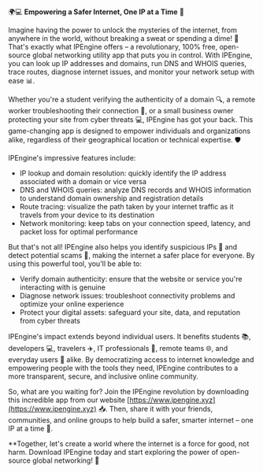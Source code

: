🌍💻 **Empowering a Safer Internet, One IP at a Time** 🚀

Imagine having the power to unlock the mysteries of the internet, from anywhere in the world, without breaking a sweat or spending a dime! 🤩 That's exactly what IPEngine offers – a revolutionary, 100% free, open-source global networking utility app that puts you in control. With IPEngine, you can look up IP addresses and domains, run DNS and WHOIS queries, trace routes, diagnose internet issues, and monitor your network setup with ease 📊.

Whether you're a student verifying the authenticity of a domain 🔍, a remote worker troubleshooting their connection 🌆, or a small business owner protecting your site from cyber threats 💻, IPEngine has got your back. This game-changing app is designed to empower individuals and organizations alike, regardless of their geographical location or technical expertise. 🛡️

IPEngine's impressive features include:

* IP lookup and domain resolution: quickly identify the IP address associated with a domain or vice versa
* DNS and WHOIS queries: analyze DNS records and WHOIS information to understand domain ownership and registration details
* Route tracing: visualize the path taken by your internet traffic as it travels from your device to its destination
* Network monitoring: keep tabs on your connection speed, latency, and packet loss for optimal performance

But that's not all! IPEngine also helps you identify suspicious IPs 🚨 and detect potential scams 💸, making the internet a safer place for everyone. By using this powerful tool, you'll be able to:

* Verify domain authenticity: ensure that the website or service you're interacting with is genuine
* Diagnose network issues: troubleshoot connectivity problems and optimize your online experience
* Protect your digital assets: safeguard your site, data, and reputation from cyber threats

IPEngine's impact extends beyond individual users. It benefits students 📚, developers 💻, travelers ✈️, IT professionals 💼, remote teams 🌐, and everyday users 👥 alike. By democratizing access to internet knowledge and empowering people with the tools they need, IPEngine contributes to a more transparent, secure, and inclusive online community.

So, what are you waiting for? Join the IPEngine revolution by downloading this incredible app from our website [https://www.ipengine.xyz](https://www.ipengine.xyz) 📥. Then, share it with your friends, communities, and online groups to help build a safer, smarter internet – one IP at a time 🔗.

**Together, let's create a world where the internet is a force for good, not harm. Download IPEngine today and start exploring the power of open-source global networking! 💪